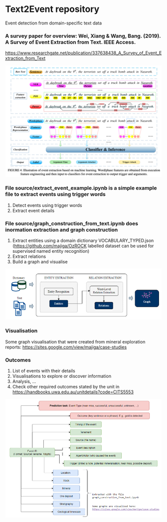 # Text2Event repository
Event detection from domain-specific text data

### A survey paper for overview: Wei, Xiang & Wang, Bang. (2019). A Survey of Event Extraction from Text. IEEE Access. 
https://www.researchgate.net/publication/337638438_A_Survey_of_Event_Extraction_from_Text

![alt text](https://github.com/majiga/Text2Event/blob/master/images/survey_paper_overview.png)


### File source/extract_event_example.ipynb is a simple example file to extract events using trigger words
1. Detect events using trigger words
2. Extract event details

### File source/graph_construction_from_text.ipynb does inormation extraction and graph construction
1. Extract entities using a domain dictionary VOCABULARY_TYPED.json (https://github.com/majiga/OzROCK labelled dataset can be used for supervised named entity recognition)
2. Extract relations
3. Build a graph and visualise

![alt_text](https://github.com/majiga/Text2Event/blob/master/images/info_extraction.png)

### Visualisation
Some graph visualisation that were created from mineral exploration reports: https://sites.google.com/view/majiga/case-studies

### Outcomes
1. List of events with their details
2. Visualisations to explore or discover information
3. Analysis, ...
4. Check other required outcomes stated by the unit in https://handbooks.uwa.edu.au/unitdetails?code=CITS5553

![alt text](https://github.com/majiga/Text2Event/blob/master/images/EventDetails.png)
